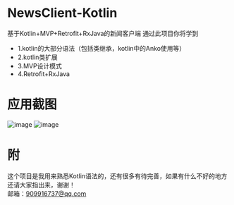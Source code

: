 # NewsClient-Kotlin
基于Kotlin+MVP+Retrofit+RxJava的新闻客户端
通过此项目你将学到
- 1.kotlin的大部分语法（包括类继承，kotlin中的Anko使用等）
- 2.kotlin类扩展
- 3.MVP设计模式
- 4.Retrofit+RxJava
# 应用截图
![image](http://m.qpic.cn/psb?/V1486Uno1i1m7T/9BAynC.5uNWyIQ6VRNLd7x4IAnsmvmCpRUFSpnX9J4M!/b/dF4BAAAAAAAA&bo=QAIABEACAAQDKQw!&rf=viewer_4)
![image](http://m.qpic.cn/psb?/V1486Uno1i1m7T/OWEKDvvaE402dPltNOjJdev.OVJ6X*S.lKTEbzx8Exs!/b/dPIAAAAAAAAA&bo=QAIABEACAAQDCSw!&rf=viewer_4)

# 附
这个项目是我用来熟悉Kotlin语法的，还有很多有待完善，如果有什么不好的地方还请大家指出来，谢谢！  
邮箱：909916737@qq.com

